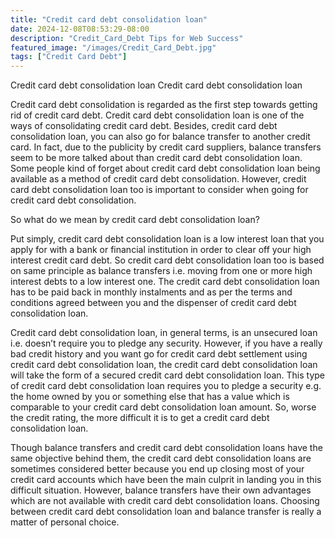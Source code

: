 ```yaml
---
title: "Credit card debt consolidation loan"
date: 2024-12-08T08:53:29-08:00
description: "Credit_Card_Debt Tips for Web Success"
featured_image: "/images/Credit_Card_Debt.jpg"
tags: ["Credit Card Debt"]
---
```


Credit card debt consolidation loan
Credit card debt consolidation loan

Credit card debt consolidation is regarded as the first step towards getting rid of credit card debt. Credit card debt consolidation loan is one of the ways of consolidating credit card debt. Besides, credit card debt consolidation loan, you can also go for balance transfer to another credit card. In fact, due to the publicity by credit card suppliers, balance transfers seem to be more talked about than credit card debt consolidation loan. Some people kind of forget about credit card debt consolidation loan being available as a method of credit card debt consolidation. However, credit card debt consolidation loan too is important to consider when going for credit card debt consolidation. 

So what do we mean by credit card debt consolidation loan?

Put simply, credit card debt consolidation loan is a low interest loan that you apply for with a bank or financial institution in order to clear off your high interest credit card debt. So credit card debt consolidation loan too is based on same principle as balance transfers i.e. moving from one or more high interest debts to a low interest one. The credit card debt consolidation loan has to be paid back in monthly instalments and as per the terms and conditions agreed between you and the dispenser of credit card debt consolidation loan.

Credit card debt consolidation loan, in general terms, is an unsecured loan i.e. doesn’t require you to pledge any security. However, if you have a really bad credit history and you want go for credit card debt settlement using credit card debt consolidation loan, the credit card debt consolidation loan will take the form of a secured credit card debt consolidation loan. This type of credit card debt consolidation loan requires you to pledge a security e.g. the home owned by you or something else that has a value which is comparable to your credit card debt consolidation loan amount. So, worse the credit rating, the more difficult it is to get a credit card debt consolidation loan. 

Though balance transfers and credit card debt consolidation loans have the same objective behind them, the credit card debt consolidation loans are sometimes considered better because you end up closing most of your credit card accounts which have been the main culprit in landing you in this difficult situation. However, balance transfers have their own advantages which are not available with credit card debt consolidation loans. Choosing between credit card debt consolidation loan and balance transfer is really a matter of personal choice. 

